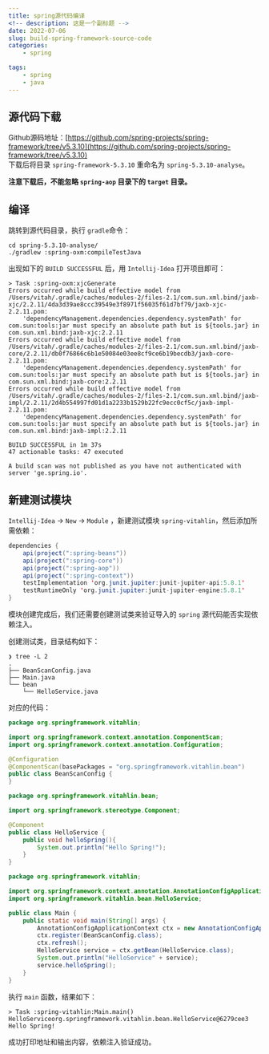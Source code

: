 ```yaml
---
title: spring源代码编译
<!-- description: 这是一个副标题 -->
date: 2022-07-06
slug: build-spring-framework-source-code
categories:
    - spring

tags:
    - spring
    - java
---
```


## 源代码下载

Github源码地址：[https://github.com/spring-projects/spring-framework/tree/v5.3.10](https://github.com/spring-projects/spring-framework/tree/v5.3.10)<br />下载后将目录 `spring-framework-5.3.10` 重命名为 `spring-5.3.10-analyse`。

**注意下载后，不能忽略 `spring-aop` 目录下的 `target` 目录。**

## 编译

跳转到源代码目录，执行 `gradle`命令：

```shell
cd spring-5.3.10-analyse/
./gradlew :spring-oxm:compileTestJava
```

出现如下的 `BUILD SUCCESSFUL` 后，用 `Intellij-Idea` 打开项目即可：

```shell
> Task :spring-oxm:xjcGenerate
Errors occurred while build effective model from /Users/vitah/.gradle/caches/modules-2/files-2.1/com.sun.xml.bind/jaxb-xjc/2.2.11/4da3d39ae8ccc39549e3f8971f56035f61d7bf79/jaxb-xjc-2.2.11.pom:
    'dependencyManagement.dependencies.dependency.systemPath' for com.sun:tools:jar must specify an absolute path but is ${tools.jar} in com.sun.xml.bind:jaxb-xjc:2.2.11
Errors occurred while build effective model from /Users/vitah/.gradle/caches/modules-2/files-2.1/com.sun.xml.bind/jaxb-core/2.2.11/db0f76866c6b1e50084e03ee8cf9ce6b19becdb3/jaxb-core-2.2.11.pom:
    'dependencyManagement.dependencies.dependency.systemPath' for com.sun:tools:jar must specify an absolute path but is ${tools.jar} in com.sun.xml.bind:jaxb-core:2.2.11
Errors occurred while build effective model from /Users/vitah/.gradle/caches/modules-2/files-2.1/com.sun.xml.bind/jaxb-impl/2.2.11/2d4b554997fd01d1a2233b1529b22fc9ecc0cf5c/jaxb-impl-2.2.11.pom:
    'dependencyManagement.dependencies.dependency.systemPath' for com.sun:tools:jar must specify an absolute path but is ${tools.jar} in com.sun.xml.bind:jaxb-impl:2.2.11

BUILD SUCCESSFUL in 1m 37s
47 actionable tasks: 47 executed

A build scan was not published as you have not authenticated with server 'ge.spring.io'.
```

## 新建测试模块

`Intellij-Idea` -> `New` -> `Module` ，新建测试模块 `spring-vitahlin`，然后添加所需依赖：

```java
dependencies {
    api(project(":spring-beans"))
    api(project(":spring-core"))
    api(project(":spring-aop"))
    api(project(":spring-context"))
    testImplementation 'org.junit.jupiter:junit-jupiter-api:5.8.1'
    testRuntimeOnly 'org.junit.jupiter:junit-jupiter-engine:5.8.1'
}
```

模块创建完成后，我们还需要创建测试类来验证导入的 `spring` 源代码能否实现依赖注入。

创建测试类，目录结构如下：

```shell
❯ tree -L 2
.
├── BeanScanConfig.java
├── Main.java
└── bean
    └── HelloService.java
```

对应的代码：

```java
package org.springframework.vitahlin;

import org.springframework.context.annotation.ComponentScan;
import org.springframework.context.annotation.Configuration;

@Configuration
@ComponentScan(basePackages = "org.springframework.vitahlin.bean")
public class BeanScanConfig {
}
```

```java
package org.springframework.vitahlin.bean;

import org.springframework.stereotype.Component;

@Component
public class HelloService {
    public void helloSpring(){
        System.out.println("Hello Spring!");
    }
}
```

```java
package org.springframework.vitahlin;

import org.springframework.context.annotation.AnnotationConfigApplicationContext;
import org.springframework.vitahlin.bean.HelloService;

public class Main {
	public static void main(String[] args) {
		AnnotationConfigApplicationContext ctx = new AnnotationConfigApplicationContext();
		ctx.register(BeanScanConfig.class);
		ctx.refresh();
		HelloService service = ctx.getBean(HelloService.class);
		System.out.println("HelloService" + service);
		service.helloSpring();
	}
}
```

执行 `main` 函数，结果如下：

```shell
> Task :spring-vitahlin:Main.main()
HelloServiceorg.springframework.vitahlin.bean.HelloService@6279cee3
Hello Spring!
```

成功打印地址和输出内容，依赖注入验证成功。
